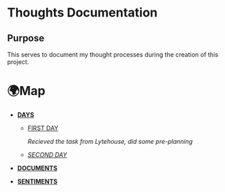 # Thoughts Documentation

## Purpose

This serves to document my thought processes during the creation of this project.

# 🌍Map

- [**DAYS**](./mocs/days.md)
  
  - [FIRST DAY](./days/27Sept2023.md)
    
    *Recieved the task from Lytehouse, did some pre-planning*
  
  - [*SECOND DAY*](./days/28Sept2023.md)

- [**DOCUMENTS**](./mocs/documents.md)

- [**SENTIMENTS**](./mocs/sentiments.md)
